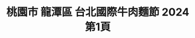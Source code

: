 ---
title: "桃園市 龍潭區 台北國際牛肉麵節 2024 第1頁"
description: "桃園市 龍潭區 台北國際牛肉麵節 2024 獲獎餐廳 第1頁"
keywords:
  - 美食競賽
  - 台灣美食
  - 美食精選
datePublished: "2025-06-30"
dateModified: "2025-07-04"
city: "桃園市"
district: "龍潭區"
award: "台北國際牛肉麵節"
year: "2024"
page: 1
count: 1

restaurants:
  - name: "蔣府宴"
    city: "桃園市"
    district: "龍潭區"
    address: "325桃園市龍潭區高原路891號"
    phone: "034716635"
    geo: "24.831896992213164, 121.18647271201995"
    link: "桃園市/龍潭區/蔣府宴"
    google_map: "https://maps.app.goo.gl/sJMUDtRpuuQ82bL46"
    footinder: "https://footinder.com.tw/%e6%a1%83%e5%9c%92%e5%b8%82%e9%be%8d%e6%bd%ad%e5%8d%80/59226/"
    award:
    - name: "台北國際牛肉麵節"
      year: "2024"
---